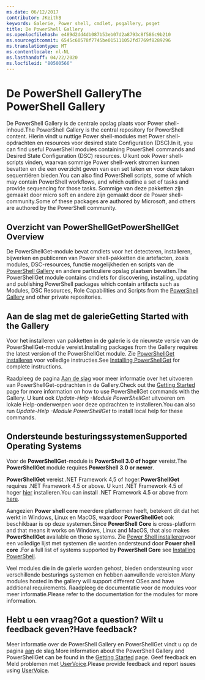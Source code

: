 ```yaml
---
ms.date: 06/12/2017
contributor: JKeithB
keywords: Galerie, Power shell, cmdlet, psgallery, psget
title: De PowerShell Gallery
ms.openlocfilehash: e489d2dd4db087b53eb07d2a8793c8f586c9b210
ms.sourcegitcommit: 6545c60578f7745be015111052fd7769f8289296
ms.translationtype: MT
ms.contentlocale: nl-NL
ms.lasthandoff: 04/22/2020
ms.locfileid: "80500566"
---
```

# <a name="the-powershell-gallery"></a><span data-ttu-id="feb22-103">De PowerShell Gallery</span><span class="sxs-lookup"><span data-stu-id="feb22-103">The PowerShell Gallery</span></span>

<span data-ttu-id="feb22-104">De PowerShell Gallery is de centrale opslag plaats voor Power shell-inhoud.</span><span class="sxs-lookup"><span data-stu-id="feb22-104">The PowerShell Gallery is the central repository for PowerShell content.</span></span> <span data-ttu-id="feb22-105">Hierin vindt u nuttige Power shell-modules met Power shell-opdrachten en resources voor desired state Configuration (DSC).</span><span class="sxs-lookup"><span data-stu-id="feb22-105">In it, you can find useful PowerShell modules containing PowerShell commands and Desired State Configuration (DSC) resources.</span></span>
<span data-ttu-id="feb22-106">U kunt ook Power shell-scripts vinden, waarvan sommige Power shell-werk stromen kunnen bevatten en die een overzicht geven van een set taken en voor deze taken sequentiëren bieden.</span><span class="sxs-lookup"><span data-stu-id="feb22-106">You can also find PowerShell scripts, some of which may contain PowerShell workflows, and which outline a set of tasks and provide sequencing for those tasks.</span></span> <span data-ttu-id="feb22-107">Sommige van deze pakketten zijn gemaakt door micro soft en andere zijn gemaakt door de Power shell-community.</span><span class="sxs-lookup"><span data-stu-id="feb22-107">Some of these packages are authored by Microsoft, and others are authored by the PowerShell community.</span></span>

## <a name="powershellget-overview"></a><span data-ttu-id="feb22-108">Overzicht van PowerShellGet</span><span class="sxs-lookup"><span data-stu-id="feb22-108">PowerShellGet Overview</span></span>

<span data-ttu-id="feb22-109">De PowerShellGet-module bevat cmdlets voor het detecteren, installeren, bijwerken en publiceren van Power shell-pakketten die artefacten, zoals modules, DSC-resources, functie mogelijkheden en scripts van de [PowerShell Gallery](https://www.PowerShellGallery.com) en andere particuliere opslag plaatsen bevatten.</span><span class="sxs-lookup"><span data-stu-id="feb22-109">The PowerShellGet module contains cmdlets for discovering, installing, updating and publishing PowerShell packages which contain artifacts such as Modules, DSC Resources, Role Capabilities and Scripts from the [PowerShell Gallery](https://www.PowerShellGallery.com) and other private repositories.</span></span>

## <a name="getting-started-with-the-gallery"></a><span data-ttu-id="feb22-110">Aan de slag met de galerie</span><span class="sxs-lookup"><span data-stu-id="feb22-110">Getting Started with the Gallery</span></span>

<span data-ttu-id="feb22-111">Voor het installeren van pakketten in de galerie is de nieuwste versie van de PowerShellGet-module vereist.</span><span class="sxs-lookup"><span data-stu-id="feb22-111">Installing packages from the Gallery requires the latest version of the PowerShellGet module.</span></span> <span data-ttu-id="feb22-112">Zie [PowerShellGet installeren](installing-psget.md) voor volledige instructies.</span><span class="sxs-lookup"><span data-stu-id="feb22-112">See [Installing PowerShellGet](installing-psget.md) for complete instructions.</span></span>

<span data-ttu-id="feb22-113">Raadpleeg de pagina [Aan de slag](getting-started.md) voor meer informatie over het uitvoeren van PowerShellGet-opdrachten in de Gallery.</span><span class="sxs-lookup"><span data-stu-id="feb22-113">Check out the [Getting Started](getting-started.md) page for more information on how to use PowerShellGet commands with the Gallery.</span></span> <span data-ttu-id="feb22-114">U kunt ook *Update-Help -Module PowerShellGet* uitvoeren om lokale Help-onderwerpen voor deze opdrachten te installeren.</span><span class="sxs-lookup"><span data-stu-id="feb22-114">You can also run *Update-Help -Module PowerShellGet* to install local help for these commands.</span></span>

## <a name="supported-operating-systems"></a><span data-ttu-id="feb22-115">Ondersteunde besturingssystemen</span><span class="sxs-lookup"><span data-stu-id="feb22-115">Supported Operating Systems</span></span>

<span data-ttu-id="feb22-116">Voor de **PowerShellGet**-module is **PowerShell 3.0 of hoger** vereist.</span><span class="sxs-lookup"><span data-stu-id="feb22-116">The **PowerShellGet** module requires **PowerShell 3.0 or newer**.</span></span>

<span data-ttu-id="feb22-117">**PowerShellGet** vereist .NET Framework 4,5 of hoger.</span><span class="sxs-lookup"><span data-stu-id="feb22-117">**PowerShellGet** requires .NET Framework 4.5 or above.</span></span> <span data-ttu-id="feb22-118">U kunt .NET Framework 4.5 of hoger [hier](https://msdn.microsoft.com/library/5a4x27ek.aspx) installeren.</span><span class="sxs-lookup"><span data-stu-id="feb22-118">You can install .NET Framework 4.5 or above from [here](https://msdn.microsoft.com/library/5a4x27ek.aspx).</span></span>

<span data-ttu-id="feb22-119">Aangezien **Power shell core** meerdere platformen heeft, betekent dit dat het werkt in Windows, Linux en MacOS, waardoor **PowerShellGet** ook beschikbaar is op deze systemen.</span><span class="sxs-lookup"><span data-stu-id="feb22-119">Since **PowerShell Core** is cross-platform and that means it works on Windows, Linux and MacOS, that also makes **PowerShellGet** available on those systems.</span></span> <span data-ttu-id="feb22-120">Zie [Power Shell installeren](/powershell/scripting/install/installing-powershell)voor een volledige lijst met systemen die worden ondersteund door **Power shell core** .</span><span class="sxs-lookup"><span data-stu-id="feb22-120">For a full list of systems supported by **PowerShell Core** see [Installing PowerShell](/powershell/scripting/install/installing-powershell).</span></span>

<span data-ttu-id="feb22-121">Veel modules die in de galerie worden gehost, bieden ondersteuning voor verschillende besturings systemen en hebben aanvullende vereisten.</span><span class="sxs-lookup"><span data-stu-id="feb22-121">Many modules hosted in the gallery will support different OSes and have additional requirements.</span></span>
<span data-ttu-id="feb22-122">Raadpleeg de documentatie voor de modules voor meer informatie.</span><span class="sxs-lookup"><span data-stu-id="feb22-122">Please refer to the documentation for the modules for more information.</span></span>

## <a name="got-a-question-have-feedback"></a><span data-ttu-id="feb22-123">Hebt u een vraag?</span><span class="sxs-lookup"><span data-stu-id="feb22-123">Got a question?</span></span> <span data-ttu-id="feb22-124">Wilt u feedback geven?</span><span class="sxs-lookup"><span data-stu-id="feb22-124">Have feedback?</span></span>

<span data-ttu-id="feb22-125">Meer informatie over de PowerShell Gallery en PowerShellGet vindt u op de pagina [aan](getting-started.md) de slag.</span><span class="sxs-lookup"><span data-stu-id="feb22-125">More information about the PowerShell Gallery and PowerShellGet can be found in the [Getting Started](getting-started.md) page.</span></span> <span data-ttu-id="feb22-126">Geef feedback en Meld problemen met [UserVoice](http://windowsserver.uservoice.com/forums/301869-powershell).</span><span class="sxs-lookup"><span data-stu-id="feb22-126">Please provide feedback and report issues using [UserVoice](http://windowsserver.uservoice.com/forums/301869-powershell).</span></span>
